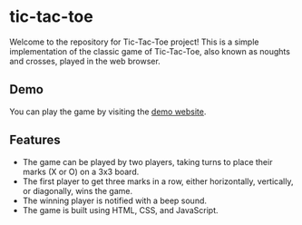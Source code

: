 # tic-tac-toe
Welcome to the repository for Tic-Tac-Toe project! This is a simple implementation of the classic game of Tic-Tac-Toe, also known as noughts and crosses, played in the web browser.

## Demo

You can play the game by visiting the [demo website](https://Sajidahmed8.github.io/tic-tac-toe/).

## Features

- The game can be played by two players, taking turns to place their marks (X or O) on a 3x3 board.
- The first player to get three marks in a row, either horizontally, vertically, or diagonally, wins the game.
- The winning player is notified with a beep sound.
- The game is built using HTML, CSS, and JavaScript.
